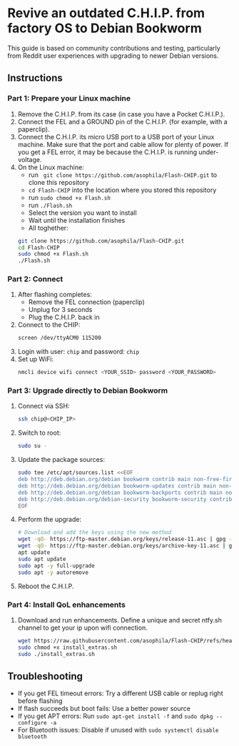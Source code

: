 # Revive an outdated C.H.I.P. from factory OS to Debian Bookworm
This guide is based on community contributions and testing, particularly from Reddit user experiences with upgrading to newer Debian versions.

## Instructions
### Part 1: Prepare your Linux machine
1. Remove the C.H.I.P. from its case (in case you have a Pocket C.H.I.P.).
2. Connect the FEL and a GROUND pin of the C.H.I.P. (for example, with a paperclip).
3. Connect the C.H.I.P. its micro USB port to a USB port of your Linux machine. Make sure that the port and cable allow for plenty of power. If you get a FEL error, it may be because the C.H.I.P. is running under-voltage.
4. On the Linux machine:
    - run ` git clone https://github.com/asophila/Flash-CHIP.git` to clone this repository
    - `cd Flash-CHIP` into the location where you stored this repository
    - run `sudo chmod +x Flash.sh`
    - run `./Flash.sh`
    - Select the version you want to install
    - Wait until the installation finishes
    - All toghether:
    ```bash
    git clone https://github.com/asophila/Flash-CHIP.git
    cd Flash-CHIP
    sudo chmod +x Flash.sh
    ./Flash.sh
    ```

### Part 2: Connect
1. After flashing completes:
    - Remove the FEL connection (paperclip)
    - Unplug for 3 seconds
    - Plug the C.H.I.P. back in
2. Connect to the CHIP:
    ```bash
    screen /dev/ttyACM0 115200
    ```
3. Login with user: `chip` and password: `chip`
4. Set up WiFi:
    ```bash
    nmcli device wifi connect <YOUR_SSID> password <YOUR_PASSWORD>
    ```

### Part 3: Upgrade directly to Debian Bookworm
1. Connect via SSH:
    ```bash
    ssh chip@<CHIP_IP>
    ```
2. Switch to root:
    ```bash
    sudo su -
    ```
3. Update the package sources:
    ```bash
    sudo tee /etc/apt/sources.list <<EOF
    deb http://deb.debian.org/debian bookworm contrib main non-free-firmware
    deb http://deb.debian.org/debian bookworm-updates contrib main non-free-firmware
    deb http://deb.debian.org/debian bookworm-backports contrib main non-free-firmware
    deb http://deb.debian.org/debian-security bookworm-security contrib main non-free-firmware
    EOF
    ```
4. Perform the upgrade:
    ```bash
    # Download and add the keys using the new method
    wget -qO- https://ftp-master.debian.org/keys/release-11.asc | gpg --dearmor > /etc/apt/trusted.gpg.d/debian-archive.gpg
    wget -qO- https://ftp-master.debian.org/keys/archive-key-11.asc | gpg --dearmor > /etc/apt/trusted.gpg.d/debian-archive-11.gpg
    apt update
    sudo apt update
    sudo apt -y full-upgrade
    sudo apt -y autoremove
    ```
5. Reboot the C.H.I.P.
  
### Part 4: Install QoL enhancements
1. Download and run enhancements. Define a unique and secret ntfy.sh channel to get your ip upon wifi connection.
   ```bash
   wget https://raw.githubusercontent.com/asophila/Flash-CHIP/refs/heads/master/CHIP-updater/install_extras.sh
   sudo chmod +x install_extras.sh
   sudo ./install_extras.sh
   ```

## Troubleshooting
- If you get FEL timeout errors: Try a different USB cable or replug right before flashing
- If flash succeeds but boot fails: Use a better power source
- If you get APT errors: Run `sudo apt-get install -f` and `sudo dpkg --configure -a`
- For Bluetooth issues: Disable if unused with `sudo systemctl disable bluetooth`
